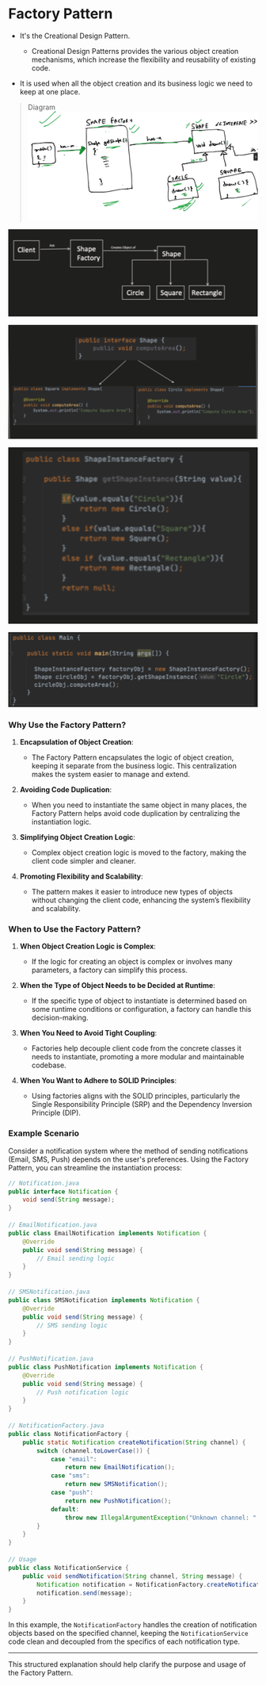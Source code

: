 # Factory Pattern
- It's the Creational Design Pattern.
    - Creational Design Patterns provides the various object creation mechanisms, which increase the flexibility and reusability of existing code.

- It is used when all the object creation and its business logic we need to keep at one place.
>Diagram
![alt text](image-7.png)

![alt text](image-3.png)

![alt text](image-4.png)

![alt text](image-5.png)

![alt text](image-6.png)



### Why Use the Factory Pattern?

1. **Encapsulation of Object Creation**:
   - The Factory Pattern encapsulates the logic of object creation, keeping it separate from the business logic. This centralization makes the system easier to manage and extend.

2. **Avoiding Code Duplication**:
   - When you need to instantiate the same object in many places, the Factory Pattern helps avoid code duplication by centralizing the instantiation logic.

3. **Simplifying Object Creation Logic**:
   - Complex object creation logic is moved to the factory, making the client code simpler and cleaner.

4. **Promoting Flexibility and Scalability**:
   - The pattern makes it easier to introduce new types of objects without changing the client code, enhancing the system’s flexibility and scalability.

### When to Use the Factory Pattern?

1. **When Object Creation Logic is Complex**:
   - If the logic for creating an object is complex or involves many parameters, a factory can simplify this process.

2. **When the Type of Object Needs to be Decided at Runtime**:
   - If the specific type of object to instantiate is determined based on some runtime conditions or configuration, a factory can handle this decision-making.

3. **When You Need to Avoid Tight Coupling**:
   - Factories help decouple client code from the concrete classes it needs to instantiate, promoting a more modular and maintainable codebase.

4. **When You Want to Adhere to SOLID Principles**:
   - Using factories aligns with the SOLID principles, particularly the Single Responsibility Principle (SRP) and the Dependency Inversion Principle (DIP).

### Example Scenario

Consider a notification system where the method of sending notifications (Email, SMS, Push) depends on the user's preferences. Using the Factory Pattern, you can streamline the instantiation process:

```java
// Notification.java
public interface Notification {
    void send(String message);
}

// EmailNotification.java
public class EmailNotification implements Notification {
    @Override
    public void send(String message) {
        // Email sending logic
    }
}

// SMSNotification.java
public class SMSNotification implements Notification {
    @Override
    public void send(String message) {
        // SMS sending logic
    }
}

// PushNotification.java
public class PushNotification implements Notification {
    @Override
    public void send(String message) {
        // Push notification logic
    }
}

// NotificationFactory.java
public class NotificationFactory {
    public static Notification createNotification(String channel) {
        switch (channel.toLowerCase()) {
            case "email":
                return new EmailNotification();
            case "sms":
                return new SMSNotification();
            case "push":
                return new PushNotification();
            default:
                throw new IllegalArgumentException("Unknown channel: " + channel);
        }
    }
}

// Usage
public class NotificationService {
    public void sendNotification(String channel, String message) {
        Notification notification = NotificationFactory.createNotification(channel);
        notification.send(message);
    }
}
```

In this example, the `NotificationFactory` handles the creation of notification objects based on the specified channel, keeping the `NotificationService` code clean and decoupled from the specifics of each notification type.

---

This structured explanation should help clarify the purpose and usage of the Factory Pattern.